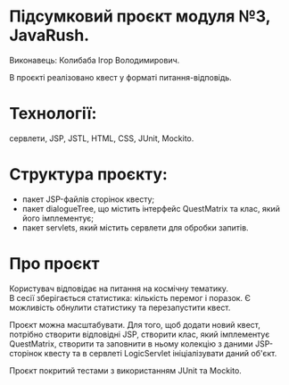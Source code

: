 # Підсумковий проєкт модуля №3, JavaRush.
Виконавець: Колибаба Ігор Володимирович.

В проєкті реалізовано квест у форматі питання-відповідь.

# Технології: 
сервлети, JSP, JSTL, HTML, CSS, JUnit, Mockito.

# Структура проєкту: 
- пакет JSP-файлів сторінок квесту; 
- пакет dialogueTree, що містить інтерфейс QuestMatrix та клас, який його імплементує;
- пакет servlets, який містить сервлети для обробки запитів.

# Про проєкт
Користувач відповідає на питання на космічну тематику.  
В сесії зберігається статистика: кількість перемог і поразок. Є можливість обнулити статистику
та перезапустити квест. 

Проєкт можна масштабувати. Для того, щоб додати новий квест, потрібно створити відповідні
JSP, створити клас, який імплементує QuestMatrix, створити та заповнити в ньому колекцію 
з даними JSP-сторінок квесту та в сервлеті LogicServlet ініціалізувати даний об'єкт.

Проєкт покритий тестами з використанням JUnit та Mockito.